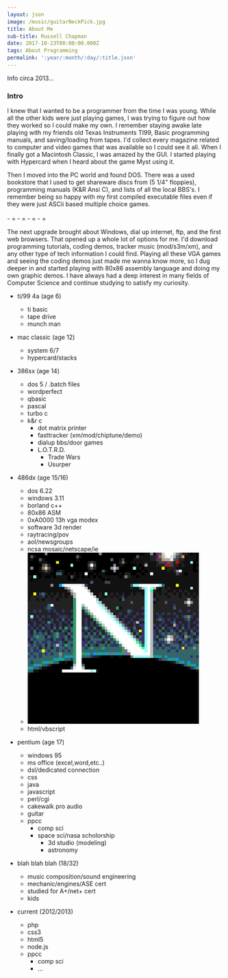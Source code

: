 ```yaml
---
layout: json
image: /music/guitarNeckPick.jpg
title: About Me
sub-title: Russell Chapman
date: 2017-10-23T00:00:00.000Z
tags: About Programming
permalink: ':year/:month/:day/:title.json'
---
```


Info circa 2013...

### Intro

I knew that I wanted to be a programmer from the time I was young. While all the other kids were just playing games, I was trying to figure out how they worked so I could make my own. I remember staying awake late playing with my friends old Texas Instruments TI99, Basic programming manuals, and saving/loading from tapes. I'd collect every magazine related to computer and video games that was available so I could see it all. When I finally got a Macintosh Classic, I was amazed by the GUI. I started playing with Hypercard when I heard about the game Myst using it.

Then I moved into the PC world and found DOS. There was a used bookstore that I used to get shareware discs from (5 1/4" floppies), programming manuals (K&R Ansi C), and lists of all the local BBS's. I remember being so happy with my first compiled executable files even if they were just ASCii based multiple choice games.
<br/>
<br/>
<span class="alternate">
  <span class="alternate__purple">-</span>
  <span class="alternate__green">=</span>
  <span class="alternate__purple">-</span>
  <span class="alternate__green">=</span>
  <span class="alternate__purple">-</span>
  <span class="alternate__green">=</span>
  <span class="alternate__purple">-</span>
  <span class="alternate__green">=</span>
</span>

The next upgrade brought about Windows, dial up internet, ftp, and the first web browsers. That opened up a whole lot of options for me. I'd download programming tutorials, coding demos, tracker music (mod/s3m/xm), and any other type of tech information I could find. Playing all these VGA games and seeing the coding demos just made me wanna know more, so I dug deeper in and started playing with 80x86 assembly language and doing my own graphic demos.
I have always had a deep interest in many fields of Computer Science and continue studying to satisfy my curiosity.

- ti/99 4a (age 6)
	- ti basic
	- tape drive
	- munch man

- mac classic (age 12)
	- system 6/7
	- hypercard/stacks

- 386sx (age 14)
	- dos 5 / .batch files
	- wordperfect
	- qbasic
	- pascal
	- turbo c
  - k&r c
	- dot matrix printer
	- fasttracker (xm/mod/chiptune/demo)
	- dialup bbs/door games
    - L.O.T.R.D.
		- Trade Wars
		- Usurper

- 486dx (age 15/16)
	- dos 6.22
	- windows 3.11
	- borland c++
	- 80x86 ASM
	- 0xA0000 13h vga modex
	- software 3d render
	- raytracing/pov
	- aol/newsgroups
	- ncsa mosaic/netscape/ie
    - ![Netscape Navigator](/assets/images/programming/netscapeNavigatorIcon.gif)
	- html/vbscript

- pentium (age 17)
	- windows 95
	- ms office (excel,word,etc..)
	- dsl/dedicated connection
	- css
	- java
	- javascript
	- perl/cgi
	- cakewalk pro audio
	- guitar
	- ppcc
		- comp sci
	  - space sci/nasa scholorship
		- 3d studio (modeling)
		- astronomy

- blah blah blah (18/32)
	- music composition/sound engineering
	- mechanic/engines/ASE cert
	- studied for A+/net+ cert
	- kids

- current (2012/2013)
	- php
	- css3
	- html5
	- node.js
	- ppcc
		- comp sci
		- ...
